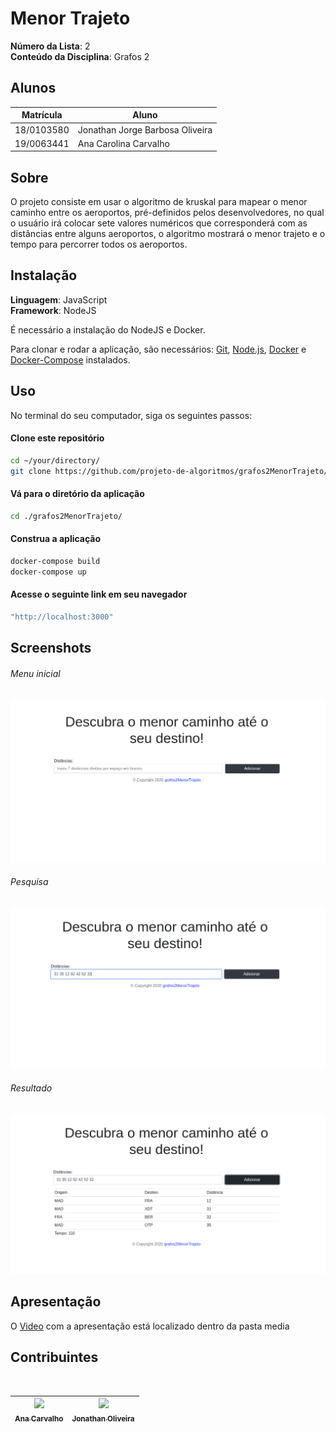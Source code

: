 # Menor Trajeto

**Número da Lista**: 2</br>
**Conteúdo da Disciplina**: Grafos 2</br> 

## Alunos
|Matrícula | Aluno |
| -- | -- |
| 18/0103580 |  Jonathan Jorge Barbosa Oliveira |
| 19/0063441  |  Ana Carolina Carvalho |

## Sobre 
O projeto consiste em usar o algoritmo de kruskal para mapear o menor caminho entre os aeroportos, pré-definidos pelos desenvolvedores, no qual o usuário irá colocar sete valores numéricos que corresponderá com as distâncias entre alguns aeroportos, o algoritmo mostrará o menor trajeto e o tempo para percorrer todos os aeroportos.


## Instalação 
**Linguagem**: JavaScript<br>
**Framework**: NodeJS<br>

É necessário a instalação do NodeJS e Docker.

Para clonar e rodar a aplicação, são necessários: [Git](https://git-scm.com), [Node.js](https://nodejs.org/pt-br/), [Docker](https://docs.docker.com/install/) e [Docker-Compose](https://docs.docker.com/compose/install/) instalados.

## Uso
 
No terminal do seu computador, siga os seguintes passos:

#### Clone este repositório
```bash
cd ~/your/directory/
git clone https://github.com/projeto-de-algoritmos/grafos2MenorTrajeto/
````

#### Vá para o diretório da aplicação
```bash
cd ./grafos2MenorTrajeto/
````

#### Construa a aplicação

```bash
docker-compose build
docker-compose up
```

#### Acesse o seguinte link em seu navegador
```bash
"http://localhost:3000"
```
## Screenshots

###### Menu inicial
![Alt text](https://github.com/projeto-de-algoritmos/grafos2MenorTrajeto/blob/master/media/img1.png "Tela Inicial")
###### Pesquisa
![Alt text](https://github.com/projeto-de-algoritmos/grafos2MenorTrajeto/blob/master/media/img2.png "Pesquisa")
###### Resultado
![Alt text](https://github.com/projeto-de-algoritmos/grafos2MenorTrajeto/blob/master/media/img3.png "Resultado do Menor Caminho") 

## Apresentação
O [Video](https://github.com/projeto-de-algoritmos/grafos2MenorTrajeto/blob/master/media/apresentacao.mp4)
 com a apresentação está localizado dentro da pasta media

## Contribuintes 
<br>

[<img src="https://avatars2.githubusercontent.com/u/9967427?s=400&u=1d2d6cb30ebe846fe9a275e5be16c1ee8cbc07c8&v=4" width=115 > <br> <sub> Ana Carvalho </sub>](https://github.com/anacarolcs)|[<img src="https://avatars1.githubusercontent.com/u/50152184?s=460&u=9ca6d8aed6e77621e231c799a7c4d596c3565cd7&v=4" width=115 > <br> <sub> Jonathan Oliveira </sub>](https://github.com/Jonathan-Oliveira) |
| :---: | :---: |
